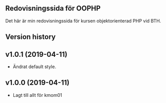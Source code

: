 Redovisningssida för OOPHP
----------------

Det här är min redovisningssida för kursen objektorienterad PHP vid BTH.

Version history
---------------
## v1.0.1 (2019-04-11)
* Ändrat default style.


## v1.0.0 (2019-04-11)
* Lagt till allt för kmom01
